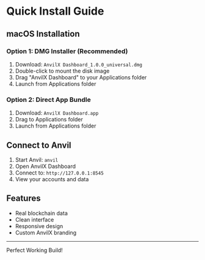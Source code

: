 # Quick Install Guide

## macOS Installation

### Option 1: DMG Installer (Recommended)
1. Download: `AnvilX Dashboard_1.0.0_universal.dmg`
2. Double-click to mount the disk image
3. Drag "AnvilX Dashboard" to your Applications folder
4. Launch from Applications folder

### Option 2: Direct App Bundle
1. Download: `AnvilX Dashboard.app`
2. Drag to Applications folder
3. Launch from Applications folder

## Connect to Anvil
1. Start Anvil: `anvil`
2. Open AnvilX Dashboard
3. Connect to: `http://127.0.0.1:8545`
4. View your accounts and data

## Features
- Real blockchain data
- Clean interface
- Responsive design
- Custom AnvilX branding

---
Perfect Working Build!
